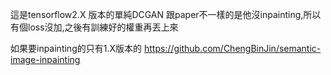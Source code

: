 這是tensorflow2.X 版本的單純DCGAN 跟paper不一樣的是他沒inpainting,所以有個loss沒加,之後有訓練好的權重再丟上來

如果要inpainting的只有1.X版本的 https://github.com/ChengBinJin/semantic-image-inpainting

